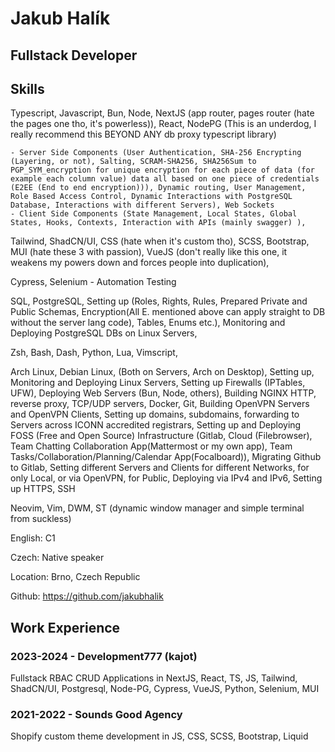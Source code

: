# Jakub Halík

## Fullstack Developer

## Skills

Typescript, Javascript, Bun, Node, NextJS (app router, pages router (hate the pages one tho, it's powerless)), React, NodePG (This is an underdog, I really recommend this BEYOND ANY db proxy typescript library)

    - Server Side Components (User Authentication, SHA-256 Encrypting (Layering, or not), Salting, SCRAM-SHA256, SHA256Sum to PGP_SYM_encryption for unique encryption for each piece of data (for example each column value) data all based on one piece of credentials (E2EE (End to end encryption))), Dynamic routing, User Management, Role Based Access Control, Dynamic Interactions with PostgreSQL Database, Interactions with different Servers), Web Sockets
    - Client Side Components (State Management, Local States, Global States, Hooks, Contexts, Interaction with APIs (mainly swagger) ),

Tailwind, ShadCN/UI, CSS (hate when it's custom tho), SCSS, Bootstrap, MUI (hate these 3 with passion), VueJS (don't really like this one, it weakens my powers down and forces people into duplication),

Cypress, Selenium - Automation Testing

SQL, PostgreSQL, Setting up (Roles, Rights, Rules, Prepared Private and Public Schemas, Encryption(All E. mentioned above can apply straight to DB without the server lang code), Tables, Enums etc.), Monitoring and Deploying PostgreSQL DBs on Linux Servers,

Zsh, Bash, Dash, Python, Lua, Vimscript,

Arch Linux, Debian Linux, (Both on Servers, Arch on Desktop), Setting up, Monitoring and Deploying Linux Servers, Setting up Firewalls (IPTables, UFW), Deploying Web Servers (Bun, Node, others), Building NGINX HTTP, reverse proxy, TCP/UDP servers, Docker, Git, Building OpenVPN Servers and OpenVPN Clients, Setting up domains, subdomains, forwarding to Servers across ICONN accredited registrars, Setting up and Deploying FOSS (Free and Open Source) Infrastructure (Gitlab, Cloud (Filebrowser), Team Chatting Collaboration App(Mattermost or my own app), Team Tasks/Collaboration/Planning/Calendar App(Focalboard)), Migrating Github to Gitlab, Setting different Servers and Clients for different Networks, for only Local, or via OpenVPN, for Public, Deploying via IPv4 and IPv6, Setting up HTTPS, SSH

Neovim, Vim, DWM, ST (dynamic window manager and simple terminal from suckless)

English: C1

Czech: Native speaker

Location: Brno, Czech Republic

Github: https://github.com/jakubhalik

## Work Experience

### 2023-2024 - Development777 (kajot)

Fullstack RBAC CRUD Applications in NextJS, React, TS, JS, Tailwind, ShadCN/UI, Postgresql, Node-PG, Cypress, VueJS, Python, Selenium, MUI

### 2021-2022 - Sounds Good Agency

Shopify custom theme development in JS, CSS, SCSS, Bootstrap, Liquid
